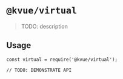 # `@kvue/virtual`

> TODO: description

## Usage

```
const virtual = require('@kvue/virtual');

// TODO: DEMONSTRATE API
```
